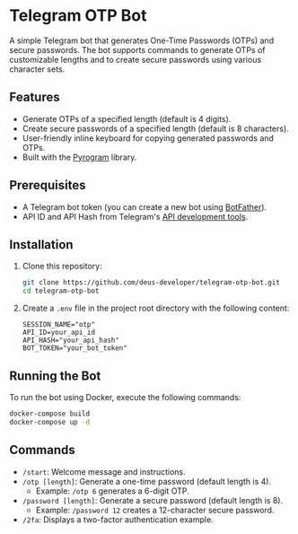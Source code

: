 # Telegram OTP Bot

A simple Telegram bot that generates One-Time Passwords (OTPs) and secure passwords. The bot supports commands to generate OTPs of customizable lengths and to create secure passwords using various character sets.

## Features

- Generate OTPs of a specified length (default is 4 digits).
- Create secure passwords of a specified length (default is 8 characters).
- User-friendly inline keyboard for copying generated passwords and OTPs.
- Built with the [Pyrogram](https://pyrogram.org/) library.

## Prerequisites

- A Telegram bot token (you can create a new bot using [BotFather](https://t.me/botfather)).
- API ID and API Hash from Telegram's [API development tools](https://my.telegram.org/apps).

## Installation

1. Clone this repository:
   ```bash
   git clone https://github.com/deus-developer/telegram-otp-bot.git
   cd telegram-otp-bot
   ```

2. Create a `.env` file in the project root directory with the following content:
   ```env
   SESSION_NAME="otp"
   API_ID=your_api_id
   API_HASH="your_api_hash"
   BOT_TOKEN="your_bot_token"
   ```

## Running the Bot
To run the bot using Docker, execute the following commands:
```bash
docker-compose build
docker-compose up -d
```

## Commands

- `/start`: Welcome message and instructions.
- `/otp [length]`: Generate a one-time password (default length is 4).
  - Example: `/otp 6` generates a 6-digit OTP.
- `/password [length]`: Generate a secure password (default length is 8).
  - Example: `/password 12` creates a 12-character secure password.
- `/2fa`: Displays a two-factor authentication example.
